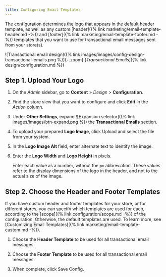 ```yaml
---
title: Configuring Email Templates
---
```


The configuration determines the logo that appears in the default header template, as well as any custom [header]({% link marketing/email-template-header.md -%}) and [footer]({% link marketing/email-template-footer.md -%}) templates that you want to use for transactional email messages sent from your store(s).

![Transactional email design]({% link images/images/config-design-transactional-emails.png %}){: .zoom}
[_Transactional Emails_]({% link design/configuration.md %})

## Step 1. Upload Your Logo

1. On the _Admin_ sidebar, go to **Content** > _Design_ > **Configuration**.

1. Find the store view that you want to configure and click **Edit** in the _Action_ column.

1. Under **Other Settings**, expand ![Expansion selector]({% link images/images/btn-expand.png %}) the **Transactional Emails** section.

1. To upload your prepared **Logo Image**, click <span class="btn">Upload</span> and select the file from your system.

1. In the **Logo Image Alt** field, enter alternate text to identify the image.

1. Enter the **Logo Width** and **Logo Height** in pixels.

    Enter each value as a number, without the `px` abbreviation. These values refer to the display dimensions of the logo in the header, and not to the actual size of the image.

## Step 2. Choose the Header and Footer Templates

If you have custom header and footer templates for your store, or for different stores, you can specify which templates are used for each, according to the [scope]({% link configuration/scope.md -%}) of the configuration. Otherwise, the default templates are used. To learn more, see [Customizing Email Templates]({% link marketing/email-template-custom.md -%}).

1. Choose the **Header Template** to be used for all transactional email messages.

1. Choose the **Footer Template** to be used for all transactional email messages.

1. When complete, click <span class="btn">Save Config</span>.

